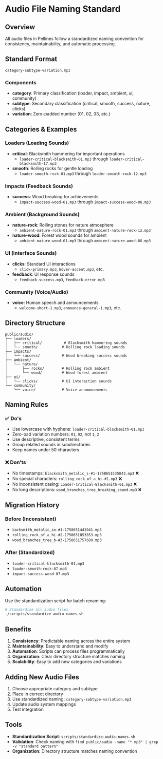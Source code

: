 # Audio File Naming Standard

## Overview

All audio files in Pellines follow a standardized naming convention for consistency, maintainability, and automatic processing.

## Standard Format

```text
category-subtype-variation.mp3
```

### Components

- **category**: Primary classification (loader, impact, ambient, ui, community)
- **subtype**: Secondary classification (critical, smooth, success, nature, clicks)
- **variation**: Zero-padded number (01, 02, 03, etc.)

## Categories & Examples

### Loaders (Loading Sounds)

- **critical**: Blacksmith hammering for important operations
  - `loader-critical-blacksmith-01.mp3` through `loader-critical-blacksmith-17.mp3`
- **smooth**: Rolling rocks for gentle loading
  - `loader-smooth-rock-01.mp3` through `loader-smooth-rock-12.mp3`

### Impacts (Feedback Sounds)

- **success**: Wood breaking for achievements
  - `impact-success-wood-01.mp3` through `impact-success-wood-08.mp3`

### Ambient (Background Sounds)

- **nature-rock**: Rolling stones for nature atmosphere
  - `ambient-nature-rock-01.mp3` through `ambient-nature-rock-12.mp3`
- **nature-wood**: Forest wood sounds for ambient
  - `ambient-nature-wood-01.mp3` through `ambient-nature-wood-08.mp3`

### UI (Interface Sounds)

- **clicks**: Standard UI interactions
  - `click-primary.mp3`, `hover-accent.mp3`, etc.
- **feedback**: UI response sounds
  - `feedback-success.mp3`, `feedback-error.mp3`

### Community (Voice/Audio)

- **voice**: Human speech and announcements
  - `welcome-short-1.mp3`, `announce-general-1.mp3`, etc.

## Directory Structure

```text
public/audio/
├── loaders/
│   ├── critical/          # Blacksmith hammering sounds
│   └── smooth/           # Rolling rock loading sounds
├── impacts/
│   └── success/          # Wood breaking success sounds
├── ambient/
│   └── nature/
│       ├── rocks/        # Rolling rock ambient
│       └── wood/         # Wood forest ambient
├── ui/
│   └── clicks/           # UI interaction sounds
└── community/
    └── voice/            # Voice announcements
```

## Naming Rules

### ✅ Do's

- Use lowercase with hyphens: `loader-critical-blacksmith-01.mp3`
- Zero-pad variation numbers: `01`, `02`, not `1`, `2`
- Use descriptive, consistent terms
- Group related sounds in subdirectories
- Keep names under 50 characters

### ❌ Don'ts

- No timestamps: `blacksmith_metalic_s-#1-1758651535843.mp3` ❌
- No special characters: `rolling_rock_of_a_hi-#1.mp3` ❌
- No inconsistent casing: `Loader-Critical-Blacksmith-01.mp3` ❌
- No long descriptions: `wood_branches_tree_breaking_sound.mp3` ❌

## Migration History

### Before (Inconsistent)

- `backsmith_metalic_so-#1-1758651443041.mp3`
- `rolling_rock_of_a_hi-#2-1758651853853.mp3`
- `wood_branches_tree_b-#3-1758651757600.mp3`

### After (Standardized)

- `loader-critical-blacksmith-01.mp3`
- `loader-smooth-rock-07.mp3`
- `impact-success-wood-07.mp3`

## Automation

Use the standardization script for batch renaming:

```bash
# Standardize all audio files
./scripts/standardize-audio-names.sh
```

## Benefits

1. **Consistency**: Predictable naming across the entire system
2. **Maintainability**: Easy to understand and modify
3. **Automation**: Scripts can process files programmatically
4. **Organization**: Clear directory structure matches naming
5. **Scalability**: Easy to add new categories and variations

## Adding New Audio Files

1. Choose appropriate category and subtype
2. Place in correct directory
3. Use standardized naming: `category-subtype-variation.mp3`
4. Update audio system mappings
5. Test integration

## Tools

- **Standardization Script**: `scripts/standardize-audio-names.sh`
- **Validation**: Check naming with `find public/audio -name "*.mp3" | grep -v "standard pattern"`
- **Organization**: Directory structure matches naming convention
